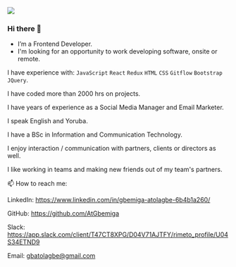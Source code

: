 ![](Gbemiga_Atolagbe.png)
### Hi there 👋
- I’m a Frontend Developer.
- I'm looking for an opportunity to work developing software, onsite or remote.

I have experience with: `JavaScript` `React` `Redux` `HTML` `CSS` `Gitflow` `Bootstrap` `JQuery`.

I have coded more than 2000 hrs on projects.

I have years of experience as a Social Media Manager and Email Marketer.

I speak English and Yoruba.

I have a BSc in Information and Communication Technology.

I enjoy interaction / communication with partners, clients or directors as well.

I like working in teams and making new friends out of my team's partners.

📫 How to reach me:

LinkedIn: https://www.linkedin.com/in/gbemiga-atolagbe-6b4b1a260/

GitHub: https://github.com/AtGbemiga

Slack: https://app.slack.com/client/T47CT8XPG/D04V71AJTFY/rimeto_profile/U04S34ETND9

Email: gbatolagbe@gmail.com
